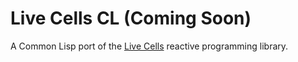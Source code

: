 # Live Cells CL (Coming Soon)

A Common Lisp port of the [Live Cells](https://livecell.gutev.dev/)
reactive programming library.
